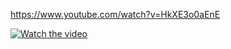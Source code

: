 https://www.youtube.com/watch?v=HkXE3o0aEnE


[![Watch the video](https://search4less.com/wp-content/uploads/2017/02/post-1-s4.jpg)](https://www.youtube.com/watch?v=HkXE3o0aEnE)
